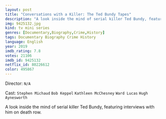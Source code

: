 ```yaml
---
layout: post
title: "Conversations with a Killer: The Ted Bundy Tapes"
description: "A look inside the mind of serial killer Ted Bundy, featuring interviews with him on death row..."
img: 9425132.jpg
kind: tv mini series
genres: [Documentary,Biography,Crime,History]
tags: Documentary Biography Crime History 
language: English
year: 2019
imdb_rating: 7.8
votes: 21106
imdb_id: 9425132
netflix_id: 80226612
color: 495867
---
```

Director: `N/A`  

Cast: `Stephen Michaud` `Bob Keppel` `Kathleen McChesney` `Ward Lucas` `Hugh Aynesworth` 

A look inside the mind of serial killer Ted Bundy, featuring interviews with him on death row.
